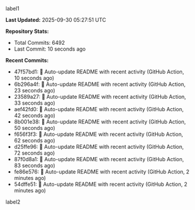
label1 
<!-- ACTIVITY_START -->
**Last Updated:** 2025-09-30 05:27:51 UTC

**Repository Stats:**
- Total Commits: 6492
- Last Commit: 10 seconds ago

**Recent Commits:**
- 47f57bd1: 🤖 Auto-update README with recent activity (GitHub Action, 10 seconds ago)
- 6b296a4f: 🤖 Auto-update README with recent activity (GitHub Action, 23 seconds ago)
- 23589a27: 🤖 Auto-update README with recent activity (GitHub Action, 33 seconds ago)
- aef42fd0: 🤖 Auto-update README with recent activity (GitHub Action, 42 seconds ago)
- 8b001e38: 🤖 Auto-update README with recent activity (GitHub Action, 50 seconds ago)
- f656f3f3: 🤖 Auto-update README with recent activity (GitHub Action, 62 seconds ago)
- d25ffe96: 🤖 Auto-update README with recent activity (GitHub Action, 72 seconds ago)
- 87f0d8a1: 🤖 Auto-update README with recent activity (GitHub Action, 83 seconds ago)
- fe86e576: 🤖 Auto-update README with recent activity (GitHub Action, 2 minutes ago)
- 54dffe51: 🤖 Auto-update README with recent activity (GitHub Action, 2 minutes ago)
<!-- ACTIVITY_END -->

label2
